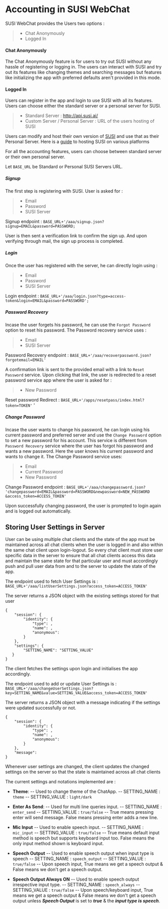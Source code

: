 # Accounting in SUSI WebChat

SUSI WebChat provides the Users two options :
>- Chat Anonymously
>- Logged In

#### Chat Anonymously

The Chat Anonymously feature is for users to try out SUSI without any hassle of registering or logging in.
The users can interact with SUSI and try out its features like changing themes and searching messages but features like initializing the app with preferred defaults aren't provided in this mode.

#### Logged In

Users can register in the app and login to use SUSI with all its features.
Users can choose either the standard server or a personal server for SUSI.
>- Standard Server :  http://api.susi.ai/ 
>- Custom Server / Personal Server : URL of the users hosting of SUSI 

Users can modify and host their own version of [SUSI](https://github.com/fossasia/susi_server) and use that as their Personal Server.
Here is a [guide](https://github.com/fossasia/susi_server/tree/development/docs/installation) to hosting SUSI on various platforms

For all the accounting features, users can choose between standard server or their own personal server.

Let `BASE_URL` be Standard or Personal SUSI Servers URL.

##### Signup
The first step is registering with SUSI. User is asked for :
>- Email
>- Password
>- SUSI Server

Signup endpoint : `BASE_URL+'/aaa/signup.json?signup=EMAIL&password=PASSWORD;`

User is then sent a verification link to confirm the sign up. And upon verifying through mail, the sign up process is completed.

##### Login
 Once the user has registered with the server, he can directly login using :
 >- Email
 >- Password
>- SUSI Server
 
Login endpoint : `BASE_URL+'/aaa/login.json?type=access-token&login=EMAIL&password=PASSWORD';`

##### Password Recovery
Incase the user forgets his password, he can use the `Forgot Password` option to reset his password.
The Password recovery service uses :
>- Email
>- SUSI Server

Password Recovery endpoint : `BASE_URL+'/aaa/recoverpassword.json?forgotemail=EMAIL'`

A confirmation link is sent to the provided email with a link to `Reset Password` service.
Upon clicking that link, the user is redirected to a reset password service app where the user is asked for :
>- New Password

Reset password Redirect : `BASE_URL+'/apps/resetpass/index.html?token=TOKEN'`
'
##### Change Password
Incase the user wants to change his password, he can login using his current password and preferred server and use the `Change Password` option to set a new password for his account.
This service is different from `Password Recovery` service where the user has forgot his password and wants a new password. Here the user knows his current password and wants to change it.
The Change Password service uses:
>- Email
>- Current Password
>- New Password

Change Password endpoint : `BASE_URL+'/aaa/changepassword.json? 'changepassword=EMAIL&password=PASSWORD&newpassword=NEW_PASSWORD &access_token=ACCESS_TOKEN'`

Upon successfully changing password, the user is prompted to login again and is logged out automatically.

## Storing User Settings in Server

User can be using multiple chat clients and the state of the app must be maintained across all chat clients when the user is logged in and also within the same chat client upon login-logout. So every chat client must store user specific data in the server to ensure that all chat clients access this data and maintain the same state for that particular user and must accordingly push and pull user data from and to the server to update the state of the app.

The endpoint used to fetch User Settings is :
`BASE_URL+'/aaa/listUserSettings.json?access_token=ACCESS_TOKEN'`

The server returns a JSON object with the existing settings stored for that user
```
{
	"session": {
		"identity": {
			"type": ,
			"name": ,
			"anonymous": 
		}
	},
	"settings": {
		"SETTING_NAME": "SETTING_VALUE"
   }
}
```
The client fetches the settings upon login and initialises the app accordingly.

The endpoint used to add or update User Settings is :
`BASE_URL+'/aaa/changeUserSettings.json?key=SETTING_NAME&value=SETTING_VALUE&access_token=ACCESS_TOKEN'`

The server returns a JSON object with a message indicating if the settings were updated successfully or not.
```
{
	"session": {
		"identity": {
			"type": ,
			"name": ,
			"anonymous": 
		}
	},
	"message":
}
```
Whenever user settings are changed, the client updates the changed settings on the server so that the state is maintained across all chat clients

The current settings and notations implemented are :

- **Theme**:
      -- Used to change theme of the ChatApp.
      -- SETTING_NAME : `theme`
      -- SETTING_VALUE : `light/dark`

- **Enter As Send**:
      -- Used for multi line queries input.
      -- SETTING_NAME : `enter_send`
      -- SETTING_VALUE : `true/false`
      -- True means pressing enter will send message. False means pressing enter adds a new line.

- **Mic Input**
     -- Used to enable speech input.
     -- SETTING_NAME :  `mic_input`
     -- SETTING_VALUE : `true/false`
      -- True means default input method is speech but supports keyboard input too. False means the only input method shown is keyboard input.

- **Speech Output**
     -- Used to enable speech output when input type is speech
     -- SETTING_NAME :  `speech_output`
     -- SETTING_VALUE : `true/false`
      -- Upon speech input, True means we get a speech output & False means we don't get a speech output.

- **Speech Output Always ON**
     -- Used to enable speech output irrespective input type.
     -- SETTING_NAME :  `speech_always`
     -- SETTING_VALUE : `true/false`
      -- Upon speech/keyboard input, True means we get a speech output & False means we don't get a speech output unless ***Speech Output*** is set to ***true*** & the ***input type is speech***.
